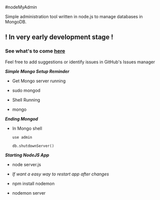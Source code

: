 #nodeMyAdmin

Simple administration tool written in node.js to manage databases in MongoDB.

## ! In very early development stage ! ##

### See what's to come [here](https://trello.com/b/Fsn54yaG/nodemyadmin) ###

Feel free to add suggestions or identify issues in GitHub's Issues manager

__*Simple Mongo Setup Reminder*__

* Get Mongo server running
 * sudo mongod

* Shell Running
 * mongo
 
__*Ending Mongod*__

* In Mongo shell

  `use admin`
  
  `db.shutdownServer()`

__*Starting NodeJS App*__

* node server.js

* *If want a easy way to restart app after changes*

* npm install nodemon

* nodemon server
